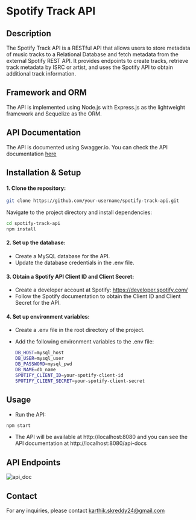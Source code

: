 # Spotify Track API

## Description

The Spotify Track API is a RESTful API that allows users to store metadata of music tracks to a Relational Database and fetch metadata from the external Spotify REST API. It provides endpoints to create tracks, retrieve track metadata by ISRC or artist, and uses the Spotify API to obtain additional track information.

## Framework and ORM

The API is implemented using Node.js with Express.js as the lightweight framework and Sequelize as the ORM.

## API Documentation

The API is documented using Swagger.io. You can check the API documentation [here](https://github.com/karthik-skr/spotify-track-api/files/12112740/api_doc.pdf)

## Installation & Setup

#### 1. Clone the repository:

  ```bash
  git clone https://github.com/your-username/spotify-track-api.git
  ```

  Navigate to the project directory and install dependencies:

  ```bash
  cd spotify-track-api
  npm install
  ```

#### 2. Set up the database:
- Create a MySQL database for the API.
- Update the database credentials in the .env file.

#### 3. Obtain a Spotify API Client ID and Client Secret: 

- Create a developer account at Spotify: https://developer.spotify.com/ 
- Follow the Spotify documentation to obtain the Client ID and Client Secret for the API.


#### 4. Set up environment variables:
   
- Create a .env file in the root directory of the project. 
- Add the following environment variables to the .env file:

  ```bash
  DB_HOST=mysql_host
  DB_USER=mysql_user
  DB_PASSWORD=mysql_pwd
  DB_NAME=db_name
  SPOTIFY_CLIENT_ID=your-spotify-client-id
  SPOTIFY_CLIENT_SECRET=your-spotify-client-secret
  ```
## Usage

- Run the API:

```bash
npm start
```

- The API will be available at http://localhost:8080 and you can see the API documentation at http://localhost:8080/api-docs

## API Endpoints

![api_doc](https://github.com/karthik-skr/spotify-track-api/assets/33262979/04aa60a8-a896-435d-a163-ebf8e6435921)

## Contact
For any inquiries, please contact karthik.skreddy24@gmail.com

